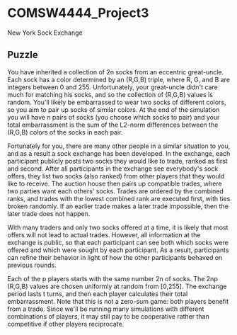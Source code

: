 # COMSW4444_Project3
New York Sock Exchange

## Puzzle

You have inherited a collection of 2n socks from an eccentric great-uncle. Each sock has a color determined by an (R,G,B) triple, where R, G, and B are integers between 0 and 255. Unfortunately, your great-uncle didn't care much for matching his socks, and so the collection of (R,G,B) values is random. You'll likely be embarrassed to wear two socks of different colors, so you aim to pair up socks of similar colors. At the end of the simulation you will have n pairs of socks (you choose which socks to pair) and your total embarrassment is the sum of the L2-norm differences between the (R,G,B) colors of the socks in each pair.

Fortunately for you, there are many other people in a similar situation to you, and as a result a sock exchange has been developed. In the exchange, each participant publicly posts two socks they would like to trade, ranked as first and second. After all participants in the exchange see everybody's sock offers, they list two socks (also ranked) from other players that they would like to receive. The auction house then pairs up compatible trades, where two parties want each others' socks. Trades are ordered by the combined ranks, and trades with the lowest combined rank are executed first, with ties broken randomly. If an earlier trade makes a later trade impossible, then the later trade does not happen.

With many traders and only two socks offered at a time, it is likely that most offers will not lead to actual trades. However, all information at the exchange is public, so that each participant can see both which socks were offered and which were sought by each participant. As a result, participants can refine their behavior in light of how the other participants behaved on previous rounds.

Each of the p players starts with the same number 2n of socks. The 2np (R,G,B) values are chosen uniformly at random from [0,255]. The exchange period lasts t turns, and then each player calculates their total embarrassment. Note that this is not a zero-sum game: both players benefit from a trade. Since we'll be running many simulations with different combinations of players, it may still pay to be cooperative rather than competitive if other players reciprocate.
